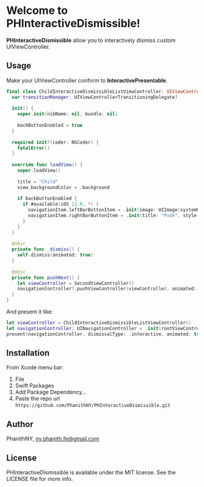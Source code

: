 # Welcome to PHInteractiveDismissible!

**PHInteractiveDismissible** allow you to interactively dismiss custom UIViewController.


## Usage
Make your UIViewController conform to **InteractivePresentable**.

``` swift
final class ChildInteractiveDismissibleListViewController: UIViewController, InteractivePresentable {
  var transitionManager: UIViewControllerTransitioningDelegate?
  
  init() {
    super.init(nibName: nil, bundle: nil)
    
    backButtonEnabled = true
  }
  
  required init?(coder: NSCoder) {
    fatalError()
  }
  
  override func loadView() {
    super.loadView()
    
    title = "Child"
    view.backgroundColor = .background
   
    if backButtonEnabled {
      if #available(iOS 13.0, *) {
        navigationItem.leftBarButtonItem = .init(image: UIImage(systemName: "chevron.left"), style: .plain, target: self, action: #selector(_dismiss))
        navigationItem.rightBarButtonItem = .init(title: "Push", style: .plain, target: self, action: #selector(pushNext))
      }
    }
  }
  
  @objc
  private func _dismiss() {
    self.dismiss(animated: true)
  }
  
  @objc
  private func pushNext() {
    let viewController = SecondViewController()
    navigationController?.pushViewController(viewController, animated: true)
  }
}
```

And present it like:
``` swift 
let viewController = ChildInteractiveDismissibleListViewController()
let navigationController: UINavigationController = .init(rootViewController: viewController)
present(navigationController, dismissalType: .interactive, animated: true)
```

## Installation
From Xcode menu bar:
1.  File
2.  Swift Packages
3.  Add Package Dependency...
4.  Paste the repo url  `https://github.com/PhanithNY/PHInteractiveDismissible.git`

## Author
PhanithNY, [ny.phanith.fe@gmail.com](mailto:ny.phanith.fe@gmail.com)

## License
PHInteractiveDismissible is available under the MIT license. See the LICENSE file for more info.
